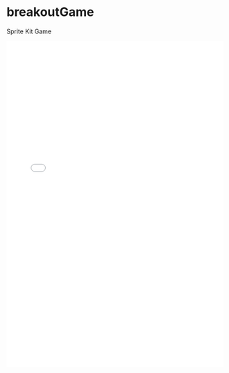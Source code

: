 # breakoutGame
Sprite Kit Game

<iframe src="//player.vimeo.com/video/117768481" width="500" height="751" frameborder="0" webkitallowfullscreen mozallowfullscreen allowfullscreen></iframe>
